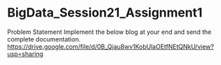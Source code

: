 # BigData_Session21_Assignment1

Problem Statement
Implement the below blog at your end and send the complete documentation.
https://drive.google.com/file/d/0B_Qjau8wv1KobUlaOEtfNEtQNkU/view?usp=sharing


